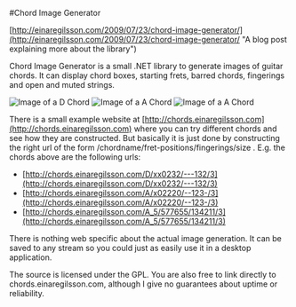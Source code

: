 #Chord Image Generator

[http://einaregilsson.com/2009/07/23/chord-image-generator/](http://einaregilsson.com/2009/07/23/chord-image-generator/ "A blog post explaining more about the library")


Chord Image Generator is a small .NET library to generate images of guitar chords. It can display chord boxes, starting frets, barred chords, fingerings and open and muted strings.


![Image of a D Chord](http://chords.einaregilsson.com/D/xx0232/---132/3 "D Chord")
![Image of a A Chord](http://chords.einaregilsson.com/A/x02220/--123-/3 "A Chord")
![Image of a A Chord](http://chords.einaregilsson.com/A_5/577655/134211/3 "A bar Chord")

There is a small example website at [http://chords.einaregilsson.com](http://chords.einaregilsson.com) where you can try different chords and see how they are constructed. But basically it is just done by constructing the right url of the form /chordname/fret-positions/fingerings/size . E.g. the chords above are the following urls:

* [http://chords.einaregilsson.com/D/xx0232/---132/3](http://chords.einaregilsson.com/D/xx0232/---132/3)
* [http://chords.einaregilsson.com/A/x02220/--123-/3](http://chords.einaregilsson.com/A/x02220/--123-/3)
* [http://chords.einaregilsson.com/A_5/577655/134211/3](http://chords.einaregilsson.com/A_5/577655/134211/3)

There is nothing web specific about the actual image generation. It can be saved to any stream so you could just as easily use it in a desktop application.

The source is licensed under the GPL. You are also free to link directly to chords.einaregilsson.com, although I give no guarantees about uptime or reliability.

